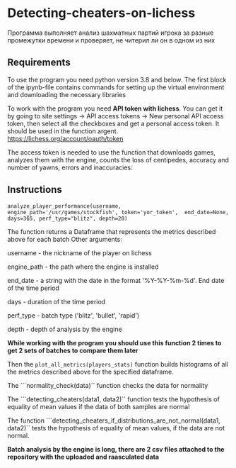 # Detecting-cheaters-on-lichess
Программа выполняет анализ шахматных партий игрока за разные промежутки времени и проверяет, не читерил ли он в одном из них

## Requirements

To use the program you need python version 3.8 and below. The first block of the ipynb-file contains commands for setting up the virtual environment and downloading the necessary libraries

To work with the program you need **API token with lichess**. You can get it by going to site settings -> API access tokens -> New personal API access token, then select all the checkboxes and get a personal access token. It should be used in the function argent. https://lichess.org/account/oauth/token 

The access token is needed to use the function that downloads games, analyzes them with the engine, counts the loss of centipedes, accuracy and number of yawns, errors and inaccuracies:


## Instructions

```analyze_player_performance(username, engine_path='/usr/games/stockfish', token='yor_token',  end_date=None, days=365, perf_type="blitz", depth=20)```

The function returns a Dataframe that represents the metrics described above for each batch
Other arguments:

username - the nickname of the player on lichess

engine_path - the path where the engine is installed

end_date - a string with the date in the format '%Y-%Y-%m-%d'. End date of the time period

days - duration of the time period

perf_type - batch type ('blitz', 'bullet', 'rapid')

depth - depth of analysis by the engine

**While working with the program you should use this function 2 times to get 2 sets of batches to compare them later**

Then the ``plot_all_metrics(players_stats)`` function builds histograms of all the metrics described above for the specified dataframe.

The ```normality_check(data)`` function checks the data for normality

The ```detecting_cheaters(data1, data2)`` function tests the hypothesis of equality of mean values if the data of both samples are normal

The function ```detecting_cheaters_if_distributions_are_not_normal(data1, data2)`` tests the hypothesis of equality of mean values, if the data are not normal.


**Batch analysis by the engine is long, there are 2 csv files attached to the repository with the uploaded and raasculated data**


